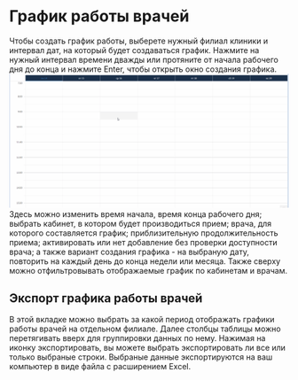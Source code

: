 # График работы врачей 

 Чтобы создать график работы, выберете нужный филиал клиники и интервал дат, на который будет создаваться график. Нажмите на нужный интервал  времени дважды или протяните от начала рабочего дня до конца и нажмите Enter, чтобы открыть окно создания графика.    
    ![Image](Image/schedule.gif)
    Здесь можно изменить время начала, время конца рабочего дня; выбрать кабинет, в котором будет производиться прием; врача, для которого составляется график; приблизительную продолжительность приема; активировать или нет добавление без проверки доступности врача; а также вариант создания графика - на выбраную дату, повторить на каждый день до конца недели или месяца.
    Также сверху можно отфильтровывать отображаемые график по кабинетам и врачам.  
## Экспорт графика работы врачей  
В этой вкладке можно выбрать за какой период отображать графики работы врачей на отдельном филиале. Далее столбцы таблицы можно перетягивать вверх для группировки данных по нему. Нажимая на иконку экспортировать, вы можете выбрать экспортировать ли все или только выбраные строки. Выбраные данные экспортируются на ваш компьютер в виде файла с расширением Excel.